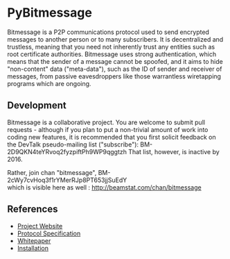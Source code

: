 PyBitmessage
============

Bitmessage is a P2P communications protocol used to send encrypted messages to
another person or to many subscribers. It is decentralized and trustless,
meaning that you need not inherently trust any entities such as root certificate
authorities. Bitmessage uses strong authentication, which means that the sender of a
message cannot be spoofed, and it aims to hide "non-content" data ("meta-data"), 
such as the ID of sender and receiver of messages, from passive eavesdroppers 
like those warrantless wiretapping programs which are ongoing.


Development
----------
Bitmessage is a collaborative project. You are welcome to submit pull requests -
although if you plan to put a non-trivial amount of work into coding new
features, it is recommended that you first solicit feedback on the DevTalk
pseudo-mailing list ("subscribe"): BM-2D9QKN4teYRvoq2fyzpiftPh9WP9qggtzh
That list, however, is inactive by 2016.

Rather, join chan "bitmessage", BM-2cWy7cvHoq3f1rYMerRJp8PT653jjSuEdY   
which is visible here as well : http://beamstat.com/chan/bitmessage


References
----------
* [Project Website](https://bitmessage.org)
* [Protocol Specification](https://bitmessage.org/wiki/Protocol_specification)
* [Whitepaper](https://bitmessage.org/bitmessage.pdf)
* [Installation](https://bitmessage.org/wiki/Compiling_instructions)
